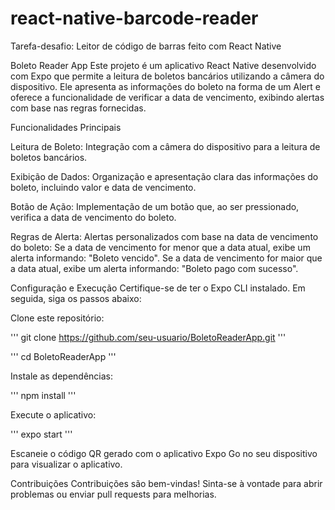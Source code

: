 # react-native-barcode-reader
Tarefa-desafio: Leitor de código de barras feito com React Native

Boleto Reader App
Este projeto é um aplicativo React Native desenvolvido com Expo que permite a leitura de boletos bancários utilizando a câmera do dispositivo. Ele apresenta as informações do boleto na forma de um Alert e oferece a funcionalidade de verificar a data de vencimento, exibindo alertas com base nas regras fornecidas.

Funcionalidades Principais

Leitura de Boleto:
Integração com a câmera do dispositivo para a leitura de boletos bancários.

Exibição de Dados:
Organização e apresentação clara das informações do boleto, incluindo valor e data de vencimento.

Botão de Ação:
Implementação de um botão que, ao ser pressionado, verifica a data de vencimento do boleto.

Regras de Alerta:
Alertas personalizados com base na data de vencimento do boleto:
Se a data de vencimento for menor que a data atual, exibe um alerta informando: "Boleto vencido".
Se a data de vencimento for maior que a data atual, exibe um alerta informando: "Boleto pago com sucesso".

Configuração e Execução
Certifique-se de ter o Expo CLI instalado. Em seguida, siga os passos abaixo:

Clone este repositório:

'''
git clone https://github.com/seu-usuario/BoletoReaderApp.git
'''

'''
cd BoletoReaderApp
'''

Instale as dependências:

'''
npm install
'''

Execute o aplicativo:

'''
expo start
'''

Escaneie o código QR gerado com o aplicativo Expo Go no seu dispositivo para visualizar o aplicativo.

Contribuições
Contribuições são bem-vindas! Sinta-se à vontade para abrir problemas ou enviar pull requests para melhorias.

